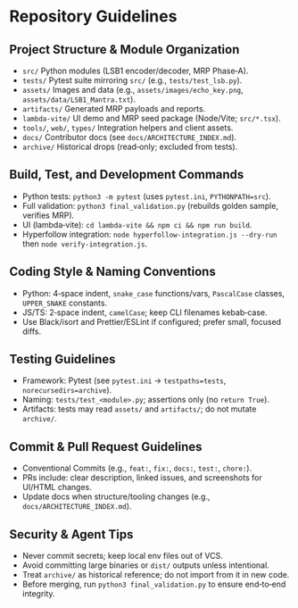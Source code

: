 # Repository Guidelines

## Project Structure & Module Organization
- `src/` Python modules (LSB1 encoder/decoder, MRP Phase‑A).
- `tests/` Pytest suite mirroring `src/` (e.g., `tests/test_lsb.py`).
- `assets/` Images and data (e.g., `assets/images/echo_key.png`, `assets/data/LSB1_Mantra.txt`).
- `artifacts/` Generated MRP payloads and reports.
- `lambda-vite/` UI demo and MRP seed package (Node/Vite; `src/*.tsx`).
- `tools/`, `web/`, `types/` Integration helpers and client assets.
- `docs/` Contributor docs (see `docs/ARCHITECTURE_INDEX.md`).
- `archive/` Historical drops (read‑only; excluded from tests).

## Build, Test, and Development Commands
- Python tests: `python3 -m pytest` (uses `pytest.ini`, `PYTHONPATH=src`).
- Full validation: `python3 final_validation.py` (rebuilds golden sample, verifies MRP).
- UI (lambda‑vite): `cd lambda-vite && npm ci && npm run build`.
- Hyperfollow integration: `node hyperfollow-integration.js --dry-run` then `node verify-integration.js`.

## Coding Style & Naming Conventions
- Python: 4‑space indent, `snake_case` functions/vars, `PascalCase` classes, `UPPER_SNAKE` constants.
- JS/TS: 2‑space indent, `camelCase`; keep CLI filenames kebab‑case.
- Use Black/isort and Prettier/ESLint if configured; prefer small, focused diffs.

## Testing Guidelines
- Framework: Pytest (see `pytest.ini` → `testpaths=tests`, `norecursedirs=archive`).
- Naming: `tests/test_<module>.py`; assertions only (no `return True`).
- Artifacts: tests may read `assets/` and `artifacts/`; do not mutate `archive/`.

## Commit & Pull Request Guidelines
- Conventional Commits (e.g., `feat:`, `fix:`, `docs:`, `test:`, `chore:`).
- PRs include: clear description, linked issues, and screenshots for UI/HTML changes.
- Update docs when structure/tooling changes (e.g., `docs/ARCHITECTURE_INDEX.md`).

## Security & Agent Tips
- Never commit secrets; keep local env files out of VCS.
- Avoid committing large binaries or `dist/` outputs unless intentional.
- Treat `archive/` as historical reference; do not import from it in new code.
- Before merging, run `python3 final_validation.py` to ensure end‑to‑end integrity.
